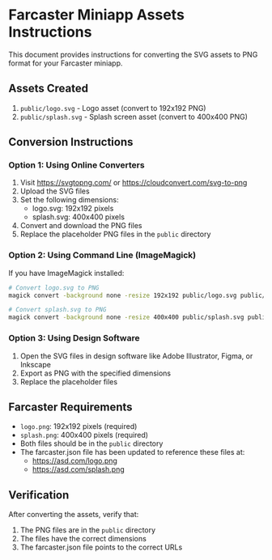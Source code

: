 # Farcaster Miniapp Assets Instructions

This document provides instructions for converting the SVG assets to PNG format for your Farcaster miniapp.

## Assets Created

1. `public/logo.svg` - Logo asset (convert to 192x192 PNG)
2. `public/splash.svg` - Splash screen asset (convert to 400x400 PNG)

## Conversion Instructions

### Option 1: Using Online Converters
1. Visit https://svgtopng.com/ or https://cloudconvert.com/svg-to-png
2. Upload the SVG files
3. Set the following dimensions:
   - logo.svg: 192x192 pixels
   - splash.svg: 400x400 pixels
4. Convert and download the PNG files
5. Replace the placeholder PNG files in the `public` directory

### Option 2: Using Command Line (ImageMagick)
If you have ImageMagick installed:

```bash
# Convert logo.svg to PNG
magick convert -background none -resize 192x192 public/logo.svg public/logo.png

# Convert splash.svg to PNG
magick convert -background none -resize 400x400 public/splash.svg public/splash.png
```

### Option 3: Using Design Software
1. Open the SVG files in design software like Adobe Illustrator, Figma, or Inkscape
2. Export as PNG with the specified dimensions
3. Replace the placeholder files

## Farcaster Requirements

- `logo.png`: 192x192 pixels (required)
- `splash.png`: 400x400 pixels (required)
- Both files should be in the `public` directory
- The farcaster.json file has been updated to reference these files at:
  - https://asd.com/logo.png
  - https://asd.com/splash.png

## Verification

After converting the assets, verify that:
1. The PNG files are in the `public` directory
2. The files have the correct dimensions
3. The farcaster.json file points to the correct URLs
